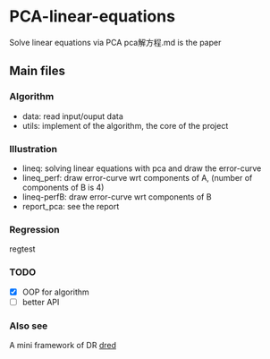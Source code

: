 # PCA-linear-equations
Solve linear equations via PCA
pca解方程.md is the paper

## Main files

### Algorithm
- data: read input/ouput data
- utils: implement of the algorithm, the core of the project

### Illustration
- lineq: solving linear equations with pca and draw the error-curve
- lineq_perf: draw error-curve wrt components of A, (number of components of B is 4)
- lineq-perfB: draw error-curve wrt components of B
- report_pca: see the report

### Regression
regtest

### TODO

- [x] OOP for algorithm
- [ ] better API

### Also see
A mini framework of DR
[dred](https://github.com/Freakwill/dred)
